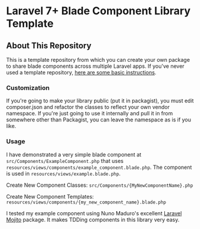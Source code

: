 # Laravel 7+ Blade Component Library Template

## About This Repository
This is a template repository from which you can create your own package to share blade components across multiple Laravel apps. If you've never used a template repository, [here are some basic instructions](https://help.github.com/en/github/creating-cloning-and-archiving-repositories/creating-a-repository-from-a-template).

### Customization

If you're going to make your library public (put it in packagist), you must edit composer.json and refactor the classes to reflect your own vendor namespace. If you're just going to use it internally and pull it in from somewhere other than Packagist, you can leave the namespace as is if you like.

### Usage

I have demonstrated a very simple blade component at `src/Components/ExampleComponent.php` that uses `resources/views/components/example_component.blade.php`. The component is used in `resources/views/example.blade.php`.

Create New Component Classes: `src/Components/{MyNewComponentName}.php` 
 
Create New Component Templates: `resources/views/components/{my_new_component_name}.blade.php`

I tested my example component using Nuno Maduro's excellent [Laravel Mojito](https://github.com/nunomaduro/laravel-mojito) package. It makes TDDing components in this library very easy.

